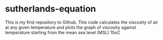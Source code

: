 # sutherlands-equation
This is my first repository to Github. 
This code calculates the viscosity of air at any given temperature and plots the graph of viscosity against temperature starting from the mean sea level (MSL) 15oC
